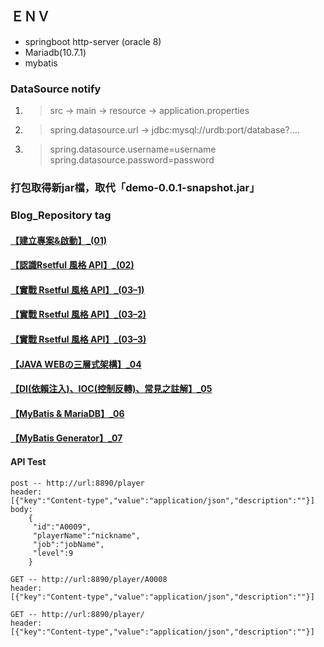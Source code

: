 
## ＥＮＶ
* springboot http-server (oracle 8)
* Mariadb(10.7.1)
* mybatis

### DataSource notify 
1. > src -> main -> resource -> application.properties
2. > spring.datasource.url -> jdbc:mysql://urdb:port/database?....
3. > spring.datasource.username=username
   > spring.datasource.password=password

### 打包取得新jar檔，取代「demo-0.0.1-snapshot.jar」

###  Blog_Repository tag
#### [【建立專案&啟動】_(01) ](https://medium.com/@conqueror89107/spring-boot-%E6%89%8B%E6%8A%8A%E6%89%8B-%E7%9B%B4%E5%88%B0%E4%BD%A0%E6%93%81%E6%9C%89-01-%E5%BB%BA%E7%AB%8B%E5%B0%88%E6%A1%88-%E5%95%9F%E5%8B%95-fea127ed92b8)
#### [【認識Rsetful 風格 API】_(02)](https://medium.com/@conqueror89107/spring-boot-%E6%89%8B%E6%8A%8A%E6%89%8B-%E7%9B%B4%E5%88%B0%E4%BD%A0%E6%93%81%E6%9C%89-02-1-%E8%AA%8D%E8%AD%98rsetful-%E9%A2%A8%E6%A0%BC-api-796116107851)
#### [【實戰 Rsetful 風格 API】_(03–1)](https://medium.com/@conqueror89107/spring-boot-%E6%89%8B%E6%8A%8A%E6%89%8B-%E7%9B%B4%E5%88%B0%E4%BD%A0%E6%93%81%E6%9C%89-02-2-%E5%AF%A6%E6%88%B0-rsetful-%E9%A2%A8%E6%A0%BC-api-f63758a9fe94)
#### [【實戰 Rsetful 風格 API】_(03–2)](https://medium.com/@conqueror89107/spring-boot-%E6%89%8B%E6%8A%8A%E6%89%8B-%E7%9B%B4%E5%88%B0%E4%BD%A0%E6%93%81%E6%9C%89-03-%E5%AF%A6%E6%88%B0-rsetful-%E9%A2%A8%E6%A0%BC-api-ch3-2-7f4e47f09342)
#### [【實戰 Rsetful 風格 API】_(03–3)](https://medium.com/@conqueror89107/spring-boot-%E6%89%8B%E6%8A%8A%E6%89%8B-%E7%9B%B4%E5%88%B0%E4%BD%A0%E6%93%81%E6%9C%89-03-%E5%AF%A6%E6%88%B0-rsetful-%E9%A2%A8%E6%A0%BC-api-ch3-3-19948554addc)
#### [【JAVA WEBの三層式架構】_04](https://medium.com/@conqueror89107/spring-boot-%E6%89%8B%E6%8A%8A%E6%89%8B-%E7%9B%B4%E5%88%B0%E4%BD%A0%E6%93%81%E6%9C%89-java-web%E3%81%AE%E4%B8%89%E5%B1%A4%E5%BC%8F%E6%9E%B6%E6%A7%8B-04-37c80e555f1d)
#### [【DI(依賴注入)、IOC(控制反轉)、常見之註解】_05](https://medium.com/@conqueror89107/spring-boot-%E6%89%8B%E6%8A%8A%E6%89%8B-%E7%9B%B4%E5%88%B0%E4%BD%A0%E6%93%81%E6%9C%89-di-%E4%BE%9D%E8%B3%B4%E6%B3%A8%E5%85%A5-ioc-%E6%8E%A7%E5%88%B6%E5%8F%8D%E8%BD%89-%E5%B8%B8%E8%A6%8B%E4%B9%8B%E8%A8%BB%E8%A7%A3-05-c90e247a387e)
#### [【MyBatis & MariaDB】_06](https://medium.com/@conqueror89107/spring-boot-%E6%89%8B%E6%8A%8A%E6%89%8B-%E7%9B%B4%E5%88%B0%E4%BD%A0%E6%93%81%E6%9C%89-mybatis-mariadb-06-e810c2284125)
#### [【MyBatis Generator】_07](https://medium.com/@conqueror89107/spring-boot-%E6%89%8B%E6%8A%8A%E6%89%8B-%E7%9B%B4%E5%88%B0%E4%BD%A0%E6%93%81%E6%9C%89-mybatis-generator-07-c60fb283c6d2)
#### API Test
```
post -- http://url:8890/player 
header:
[{"key":"Content-type","value":"application/json","description":""}]
body:
    {
     "id":"A0009",
     "playerName":"nickname",
     "job":"jobName",
     "level":9
    }
```
```
GET -- http://url:8890/player/A0008
header:
[{"key":"Content-type","value":"application/json","description":""}]
```
```
GET -- http://url:8890/player/
header:
[{"key":"Content-type","value":"application/json","description":""}]
```
